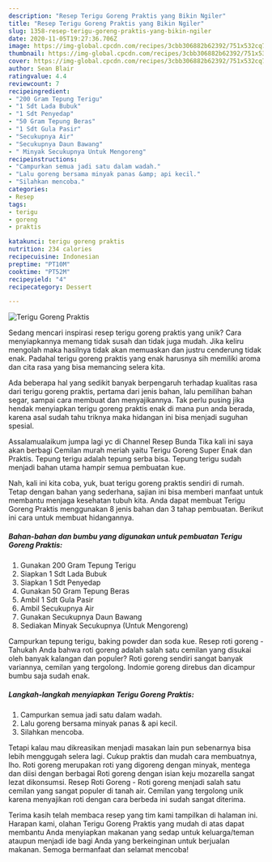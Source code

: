 ```yaml
---
description: "Resep Terigu Goreng Praktis yang Bikin Ngiler"
title: "Resep Terigu Goreng Praktis yang Bikin Ngiler"
slug: 1358-resep-terigu-goreng-praktis-yang-bikin-ngiler
date: 2020-11-05T19:27:36.706Z
image: https://img-global.cpcdn.com/recipes/3cbb306882b62392/751x532cq70/terigu-goreng-praktis-foto-resep-utama.jpg
thumbnail: https://img-global.cpcdn.com/recipes/3cbb306882b62392/751x532cq70/terigu-goreng-praktis-foto-resep-utama.jpg
cover: https://img-global.cpcdn.com/recipes/3cbb306882b62392/751x532cq70/terigu-goreng-praktis-foto-resep-utama.jpg
author: Sean Blair
ratingvalue: 4.4
reviewcount: 7
recipeingredient:
- "200 Gram Tepung Terigu"
- "1 Sdt Lada Bubuk"
- "1 Sdt Penyedap"
- "50 Gram Tepung Beras"
- "1 Sdt Gula Pasir"
- "Secukupnya Air"
- "Secukupnya Daun Bawang"
- " Minyak Secukupnya Untuk Mengoreng"
recipeinstructions:
- "Campurkan semua jadi satu dalam wadah."
- "Lalu goreng bersama minyak panas &amp; api kecil."
- "Silahkan mencoba."
categories:
- Resep
tags:
- terigu
- goreng
- praktis

katakunci: terigu goreng praktis 
nutrition: 234 calories
recipecuisine: Indonesian
preptime: "PT10M"
cooktime: "PT52M"
recipeyield: "4"
recipecategory: Dessert

---
```



![Terigu Goreng Praktis](https://img-global.cpcdn.com/recipes/3cbb306882b62392/751x532cq70/terigu-goreng-praktis-foto-resep-utama.jpg)

Sedang mencari inspirasi resep terigu goreng praktis yang unik? Cara menyiapkannya memang tidak susah dan tidak juga mudah. Jika keliru mengolah maka hasilnya tidak akan memuaskan dan justru cenderung tidak enak. Padahal terigu goreng praktis yang enak harusnya sih memiliki aroma dan cita rasa yang bisa memancing selera kita.

Ada beberapa hal yang sedikit banyak berpengaruh terhadap kualitas rasa dari terigu goreng praktis, pertama dari jenis bahan, lalu pemilihan bahan segar, sampai cara membuat dan menyajikannya. Tak perlu pusing jika hendak menyiapkan terigu goreng praktis enak di mana pun anda berada, karena asal sudah tahu triknya maka hidangan ini bisa menjadi suguhan spesial.

Assalamualaikum jumpa lagi yc di Channel Resep Bunda Tika kali ini saya akan berbagi Cemilan murah meriah yaitu Terigu Goreng Super Enak dan Praktis. Tepung terigu adalah tepung serba bisa. Tepung terigu sudah menjadi bahan utama hampir semua pembuatan kue.


Nah, kali ini kita coba, yuk, buat terigu goreng praktis sendiri di rumah. Tetap dengan bahan yang sederhana, sajian ini bisa memberi manfaat untuk membantu menjaga kesehatan tubuh kita. Anda dapat membuat Terigu Goreng Praktis menggunakan 8 jenis bahan dan 3 tahap pembuatan. Berikut ini cara untuk membuat hidangannya.

<!--inarticleads1-->

##### Bahan-bahan dan bumbu yang digunakan untuk pembuatan Terigu Goreng Praktis:

1. Gunakan 200 Gram Tepung Terigu
1. Siapkan 1 Sdt Lada Bubuk
1. Siapkan 1 Sdt Penyedap
1. Gunakan 50 Gram Tepung Beras
1. Ambil 1 Sdt Gula Pasir
1. Ambil Secukupnya Air
1. Gunakan Secukupnya Daun Bawang
1. Sediakan  Minyak Secukupnya (Untuk Mengoreng)


Campurkan tepung terigu, baking powder dan soda kue. Resep roti goreng - Tahukah Anda bahwa roti goreng adalah salah satu cemilan yang disukai oleh banyak kalangan dan populer? Roti goreng sendiri sangat banyak variannya, cemilan yang tergolong. Indomie goreng direbus dan dicampur bumbu saja sudah enak. 

<!--inarticleads2-->

##### Langkah-langkah menyiapkan Terigu Goreng Praktis:

1. Campurkan semua jadi satu dalam wadah.
1. Lalu goreng bersama minyak panas &amp; api kecil.
1. Silahkan mencoba.


Tetapi kalau mau dikreasikan menjadi masakan lain pun sebenarnya bisa lebih menggugah selera lagi. Cukup praktis dan mudah cara membuatnya, lho. Roti goreng merupakan roti yang digoreng dengan minyak, mentega dan diisi dengan berbagai Roti goreng dengan isian keju mozarella sangat lezat dikonsumsi. Resep Roti Goreng - Roti goreng menjadi salah satu cemilan yang sangat populer di tanah air. Cemilan yang tergolong unik karena menyajikan roti dengan cara berbeda ini sudah sangat diterima. 

Terima kasih telah membaca resep yang tim kami tampilkan di halaman ini. Harapan kami, olahan Terigu Goreng Praktis yang mudah di atas dapat membantu Anda menyiapkan makanan yang sedap untuk keluarga/teman ataupun menjadi ide bagi Anda yang berkeinginan untuk berjualan makanan. Semoga bermanfaat dan selamat mencoba!
